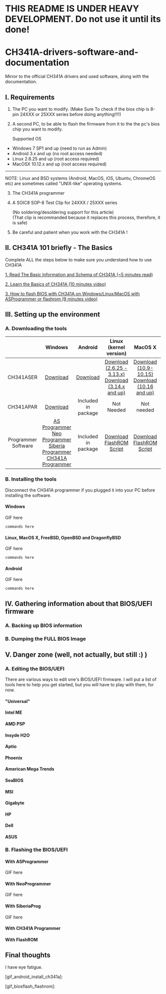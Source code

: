 # THIS README IS UNDER HEAVY DEVELOPMENT. Do not use it until its done!

# CH341A-drivers-software-and-documentation

Mirror to the official CH341A drivers and used software, along with the documentation.

## I. Requirements

1. The PC you want to modify. 
    (Make Sure To check if the bios chip is 8-pin 24XXX or 25XXX series before doing anything!!!!)
    
2. A second PC, to be able to flash the firmware from it to the the pc's bios chip you want to modify.
       
    Supported OS 
    
- Windows 7 SP1   and up (need to run as Admin)
- Android 3.x     and up (no root access needed)
- Linux   2.6.25  and up (root access required)
- MacOSX  10.12.x and up (root access required)

----------------------------------------------------------------------

NOTE: Linux and BSD systems (Android, MacOS, iOS, Ubuntu, ChromeOS etc) are sometimes called "UNIX-like" operating systems.


3. The CH341A programmer

4. A SOIC8 SOP-8 Test Clip for 24XXX / 25XXX series
    
    (No soldering/desoldering support for this article)    
    (That clip is recommanded because it replaces this process, therefore, it is safe)

5. Be careful and patient when you work with the CH341A !


## II. CH341A 101 briefly - The Basics

Complete ALL the steps below to make sure you understand how to use CH341A

[1. Read The Basic Information and Schema of CH341A (~5 minutes read)][basic_info]

[2. Learn the Basics of CH341A (10 minutes video)][basic_tutorial]

[3. How to flash BIOS with CH341A on Windows/Linux/MacOS with ASProgrammer or flashrom (9 minutes video)][flashing_tutorial]

## III. Setting up the environment

### A. Downloading the tools

|                     |                                                                     Windows                                                                    |         Android         |                                  Linux (kernel version)                                  |                                        MacOS X                                       |        FreeBSD        |       OpenBSD      |    DragonFlyBSD    |       NetBSD       |
|:-------------------:|:----------------------------------------------------------------------------------------------------------------------------------------------:|:-----------------------:|:----------------------------------------------------------------------------------------:|:------------------------------------------------------------------------------------:|:---------------------:|:------------------:|:------------------:|:------------------:|
|      CH341ASER      |                                                            [Download][drv_windows1]                                                            | [Download][drv_android] | [Download (2.6.25 - 3.13.x)][drv_linux_old]<br>[Download (3.14.x and up)][drv_linux_new] | [Download (10.9-10.15)][drv_macosx_old]<br>[Download (10.16 and up)][drv_macosx_new] |     Pre-Installed     |    Pre-Installed   |    Pre-Installed   |    Pre-Installed   |
|      CH341APAR      |                                                            [Download][drv_windows2]                                                            |   Included in package   |                                        Not Needed                                        |                                      Not needed                                      |       Not needed      |     Not needed     |     Not needed     |     Not needed     |
| Programmer Software | [AS Programmer][ASProgrammer]<br>[Neo Programmer][NeoProgrammer]<br>[Siberia Programmer][SiberiaProg]<br>[CH341A Programmer][CH341AProgrammer] |   Included in package   |                        [Download FlashROM Script][FlashRomScript]                        |                      [Download FlashROM Script][FlashRomScript]                      | `pkg_add -r flashrom` | `pkg_add flashrom` | `pkg_add flashrom` | `pkg_add flashrom` |

### B. Installing the tools

Disconnect the CH341A programmer if you plugged it into your PC before installing the software.

#### Windows

GIF here

```
commands here
```

#### Linux, MacOS X, FreeBSD, OpenBSD and DragonflyBSD

GIF here

```
commands here
```

#### Android

GIF here

```
commands here
```


## IV. Gathering information about that BIOS/UEFI firmware

### A. Backing up BIOS information



### B. Dumping the FULL BIOS Image 


## V. Danger zone (well, not actually, but still :) )

### A. Editing the BIOS/UEFI

There are various ways to edit one's BIOS/UEFI firmware.
I will put a list of tools here to help you get started, but you will have to play with them, for now.

#### "Universal"

#### Intel ME

#### AMD PSP

#### Insyde H2O

#### Aptio

#### Phoenix

#### American Mega Trends

#### SeaBIOS

#### MSI

#### Gigabyte

#### HP

#### Dell

#### ASUS





### B. Flashing the BIOS/UEFI

#### With ASProgrammer

GIF here

#### With NeoProgrammer

GIF here

#### With SiberiaProg

GIF here

#### With CH341A Programmer

#### With FlashROM

## Final thoughts

I have eye fatigue.

[basic_info]: https://www.onetransistor.eu/2017/08/ch341a-mini-programmer-schematic.html "Click me!"
[basic_tutorial]: https://www.youtube.com/watch?v=4qX2zihB6UE "Click meeee!"
[flashing_tutorial]: https://www.youtube.com/watch?v=r8f-3syiFSc "Click Me please :D"

[drv_windows1]: http://wch-ic.com/downloads/CH341SER_EXE.html
[drv_windows2]: http://wch-ic.com/downloads/CH341PAR_EXE.html
[drv_linux_old]: http://wch-ic.com/downloads/CH341SER_LINUX_ZIP.html
[drv_linux_new]: https://github.com/frank-zago/ch341-i2c-spi-gpio/archive/refs/heads/master.zip
[drv_macosx_old]: http://wch-ic.com/downloads/CH34XSER_MAC_ZIP.html
[drv_macosx_new]: http://wch-ic.com/downloads/CH341SER_MAC_ZIP.html
[drv_android]: http://wch-ic.com/downloads/CH341SER_ANDROID_ZIP.html
[ASProgrammer]: https://github.com/nofeletru/UsbAsp-flash/releases
[CH341AProgrammer]: https://receiverpro.net/dl/ch341a-programmer-v1-44-31-01-2022/
[NeoProgrammer]: https://receiverpro.net/dl/neoprogrammer-v2-2-0-10_15102021/
[SiberiaProg]: https://receiverpro.net/dl/siberiaprog-ch341a-new-update-v1-45-04-02-2022/
[FlashRomScript]: ./flashrom_installer.sh

[gif_windows_install_ch341a]: 
[gif_unix_install_ch341a]: 
[gif_android_install_ch341a]: 

[gif_clamp_on_ch341a]: 
[gif_clamp_to_pc]: 

[gif_biosflash_asprogrammer]: 
[gif_biosflash_neoprogrammer]: 
[gif_biosflash_siberiaprog]: 
[gif_biosflash_ch341aprogrammer]: 
[gif_biosflash_flashrom]: 
